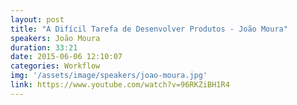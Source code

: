 ```yaml
---
layout: post
title: "A Difícil Tarefa de Desenvolver Produtos - João Moura"
speakers: João Moura
duration: 33:21
date: 2015-06-06 12:10:07
categories: Workflow
img: '/assets/image/speakers/joao-moura.jpg'
link: https://www.youtube.com/watch?v=96RKZiBH1R4
---
```

